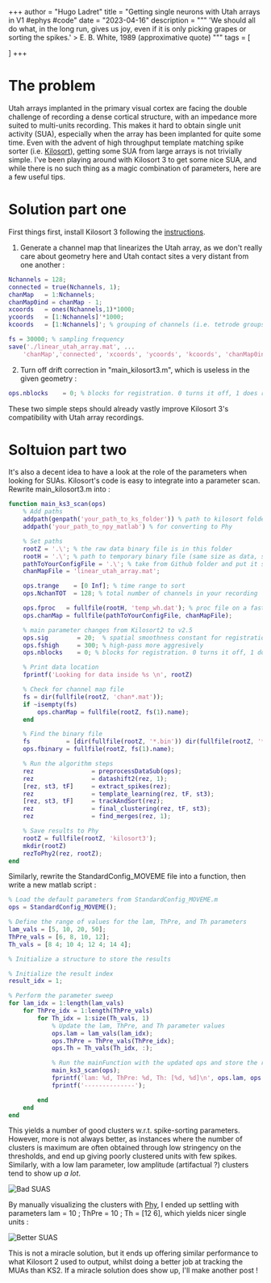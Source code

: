 +++
author = "Hugo Ladret"
title = "Getting single neurons with Utah arrays in V1 #ephys #code"
date = "2023-04-16"
description = """ 'We should all do what, in the long run, gives us joy, even if it is only picking grapes or sorting the spikes.' > E. B. White, 1989 (approximative quote)
"""
tags = [

]
+++

<!--more-->
# The problem
Utah arrays implanted in the primary visual cortex are facing the double challenge of recording a dense cortical structure, with an impedance more suited to multi-units recording. This makes it hard to obtain single unit activity (SUA), especially when the array has been implanted for quite some time.
Even with the advent of high throughput template matching spike sorter (i.e. [Kilosort](https://github.com/MouseLand/Kilosort)), getting some SUA from large arrays is not trivially simple.
I've been playing around with Kilosort 3 to get some nice SUA, and while there is no such thing as a magic combination of parameters, here are a few useful tips.

# Solution part one
First things first, install Kilosort 3 following the [instructions](https://github.com/MouseLand/Kilosort#installation).

1) Generate a channel map that linearizes the Utah array, as we don't really care about geometry here and Utah contact sites a very distant from one another :
```matlab
Nchannels = 128;
connected = true(Nchannels, 1);
chanMap   = 1:Nchannels;
chanMap0ind = chanMap - 1;
xcoords   = ones(Nchannels,1)*1000;
ycoords   = [1:Nchannels]'*1000;
kcoords   = [1:Nchannels]'; % grouping of channels (i.e. tetrode groups)

fs = 30000; % sampling frequency
save('./linear_utah_array.mat', ...
    'chanMap','connected', 'xcoords', 'ycoords', 'kcoords', 'chanMap0ind', 'fs')
```

2) Turn off drift correction in "main_kilosort3.m", which is useless in the given geometry :
```matlab
ops.nblocks    = 0; % blocks for registration. 0 turns it off, 1 does rigid registration. Replaces "datashift" optio
```

These two simple steps should already vastly improve Kilosort 3's compatibility with Utah array recordings.

# Soltuion part two
It's also a decent idea to have a look at the role of the parameters when looking for SUAs. Kilosort's code is easy to integrate into a parameter scan. Rewrite main_kilosort3.m into :
```matlab
function main_ks3_scan(ops)
    % Add paths
    addpath(genpath('your_path_to_ks_folder')) % path to kilosort folder
    addpath('your_path_to_npy_matlab') % for converting to Phy

    % Set paths
    rootZ = '.\'; % the raw data binary file is in this folder
    rootH = '.\'; % path to temporary binary file (same size as data, should be on fast SSD)
    pathToYourConfigFile = '.\'; % take from Github folder and put it somewhere else (together with the master_file)
    chanMapFile = 'linear_utah_array.mat';

    ops.trange    = [0 Inf]; % time range to sort
    ops.NchanTOT  = 128; % total number of channels in your recording

    ops.fproc   = fullfile(rootH, 'temp_wh.dat'); % proc file on a fast SSD
    ops.chanMap = fullfile(pathToYourConfigFile, chanMapFile);

    % main parameter changes from Kilosort2 to v2.5
    ops.sig        = 20;  % spatial smoothness constant for registration
    ops.fshigh     = 300; % high-pass more aggresively
    ops.nblocks    = 0; % blocks for registration. 0 turns it off, 1 does rigid registration. Replaces "datashift" option.

    % Print data location
    fprintf('Looking for data inside %s \n', rootZ)

    % Check for channel map file
    fs = dir(fullfile(rootZ, 'chan*.mat'));
    if ~isempty(fs)
        ops.chanMap = fullfile(rootZ, fs(1).name);
    end

    % Find the binary file
    fs          = [dir(fullfile(rootZ, '*.bin')) dir(fullfile(rootZ, '*.dat'))];
    ops.fbinary = fullfile(rootZ, fs(1).name);

    % Run the algorithm steps
    rez                = preprocessDataSub(ops);
    rez                = datashift2(rez, 1);
    [rez, st3, tF]     = extract_spikes(rez);
    rez                = template_learning(rez, tF, st3);
    [rez, st3, tF]     = trackAndSort(rez);
    rez                = final_clustering(rez, tF, st3);
    rez                = find_merges(rez, 1);

    % Save results to Phy
    rootZ = fullfile(rootZ, 'kilosort3');
    mkdir(rootZ)
    rezToPhy2(rez, rootZ);
end
```

Similarly, rewrite the StandardConfig_MOVEME file into a function, then write a new matlab script :
```matlab
% Load the default parameters from StandardConfig_MOVEME.m
ops = StandardConfig_MOVEME();

% Define the range of values for the lam, ThPre, and Th parameters
lam_vals = [5, 10, 20, 50];
ThPre_vals = [6, 8, 10, 12];
Th_vals = [8 4; 10 4; 12 4; 14 4];

% Initialize a structure to store the results

% Initialize the result index
result_idx = 1;

% Perform the parameter sweep
for lam_idx = 1:length(lam_vals)
    for ThPre_idx = 1:length(ThPre_vals)
        for Th_idx = 1:size(Th_vals, 1)
            % Update the lam, ThPre, and Th parameter values
            ops.lam = lam_vals(lam_idx);
            ops.ThPre = ThPre_vals(ThPre_idx);
            ops.Th = Th_vals(Th_idx, :);

            % Run the mainFunction with the updated ops and store the results
            main_ks3_scan(ops);
            fprintf('lam: %d, ThPre: %d, Th: [%d, %d]\n', ops.lam, ops.ThPre, ops.Th(1), ops.Th(2));
            fprintf('--------------');

        end
    end
end
```

This yields a number of good clusters w.r.t. spike-sorting parameters. However, more is not always better, as instances where the number of clusters is maximum are often obtained through low stringency on the thresholds, and end up giving poorly clustered units with few spikes. Similarly, with a low lam parameter, low amplitude (artifactual ?) clusters tend to show up *a lot*.

![Bad SUAS](https://hugoladret.github.io/post/imgs/SUA_KS3_1.png)

By manually visualizing the clusters with [Phy](https://phy.readthedocs.io/en/latest/), I ended up settling with parameters lam = 10 ; ThPre = 10 ; Th = [12 6], which yields nicer single units :

![Better SUAS](https://hugoladret.github.io/post/imgs/SUA_KS3_2.png)

This is not a miracle solution, but it ends up offering similar performance to what Kilosort 2 used to output, whilst doing a better job at tracking the MUAs than KS2.
If a miracle solution does show up, I'll make another post !
